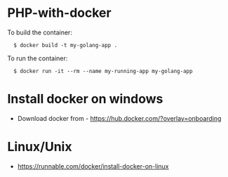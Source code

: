 # PHP-with-docker

To build the container:

```docker
  $ docker build -t my-golang-app .
```

To run the container:

```docker
  $ docker run -it --rm --name my-running-app my-golang-app
```




# Install docker on windows

* Download docker from - https://hub.docker.com/?overlay=onboarding

# Linux/Unix

* https://runnable.com/docker/install-docker-on-linux

